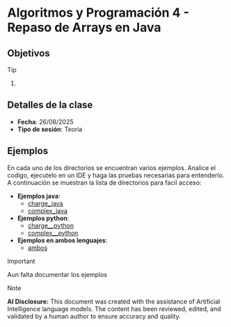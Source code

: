 # Algoritmos y Programación 4 - Repaso de Arrays en Java

## Objetivos

>[!TIP]
> 1.  

## Detalles de la clase

* **Fecha**: 26/08/2025
* **Tipo de sesión**: Teoria

## Ejemplos 

En cada uno de los directorios se encuentran varios ejemplos. Analice el codigo, ejecutelo en un IDE y haga las pruebas necesarias para entenderlo. A continuación se muestran la lista de directorios para facil acceso:
* **Ejemplos java**:
  * [charge_java](charge_java/)
  * [complex_java](complex_java/)
* **Ejemplos python**:
  * [charge__python](charge__python/)
  * [complex__python](complex__python/)
* **Ejemplos en ambos lenguajes**:
  * [ambos](ambos/)

> [!Important]
> Aun falta documentar los ejemplos

> [!Note]
> **AI Disclosure:** This document was created with the assistance of Artificial Intelligence language models. The content has been reviewed, edited, and validated by a human author to ensure accuracy and quality.
